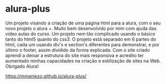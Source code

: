 # alura-plus
Um projeto visando a criação de uma página html para a alura, com o seu novo projeto o alura +.
Muito bem desenvolvido por mim com ajuda das video aulas do curso. Um projeto nem tão complicado usando o básico tanto do html5 quanto do css3.
O projeto está separado em 6 partes do html, cada um usando div's e section's diferentes para demonstrar, e por último o footer, assim dividido da forma explicada.
Com o site criado aprendi a deixar a estrutura do site mais responsiva e acredito ter aumentado minhas capacidades na criação e estilização de sites na Web.
Obrigado Alura!

https://mmaniezo.github.io/alura-plus/
